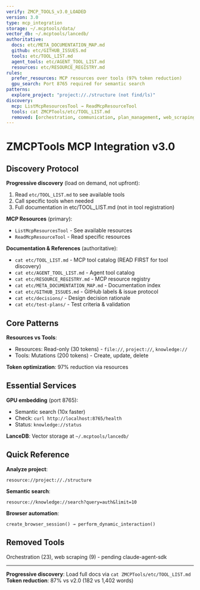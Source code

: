 ```yaml
---
verify: ZMCP_TOOLS_v3.0_LOADED
version: 3.0
type: mcp_integration
storage: ~/.mcptools/data/
vector_db: ~/.mcptools/lancedb/
authoritative:
  docs: etc/META_DOCUMENTATION_MAP.md
  github: etc/GITHUB_ISSUES.md
  tools: etc/TOOL_LIST.md
  agent_tools: etc/AGENT_TOOL_LIST.md
  resources: etc/RESOURCE_REGISTRY.md
rules:
  prefer_resources: MCP resources over tools (97% token reduction)
  gpu_search: Port 8765 required for semantic search
patterns:
  explore_project: "project://./structure (not find/ls)"
discovery:
  mcp: ListMcpResourcesTool → ReadMcpResourceTool
  tools: cat ZMCPTools/etc/TOOL_LIST.md
  removed: [orchestration, communication, plan_management, web_scraping]
---
```


# ZMCPTools MCP Integration v3.0

## Discovery Protocol

**Progressive discovery** (load on demand, not upfront):
1. Read `etc/TOOL_LIST.md` to see available tools
2. Call specific tools when needed
3. Full documentation in etc/TOOL_LIST.md (not in tool registration)

**MCP Resources** (primary):
- `ListMcpResourcesTool` - See available resources
- `ReadMcpResourceTool` - Read specific resources

**Documentation & References** (authoritative):
- `cat etc/TOOL_LIST.md` - MCP tool catalog (READ FIRST for tool discovery)
- `cat etc/AGENT_TOOL_LIST.md` - Agent tool catalog
- `cat etc/RESOURCE_REGISTRY.md` - MCP resource registry
- `cat etc/META_DOCUMENTATION_MAP.md` - Documentation index
- `cat etc/GITHUB_ISSUES.md` - GitHub labels & issue protocol
- `cat etc/decisions/` - Design decision rationale
- `cat etc/test-plans/` - Test criteria & validation

## Core Patterns

**Resources vs Tools**:
- Resources: Read-only (30 tokens) - `file://`, `project://`, `knowledge://`
- Tools: Mutations (200 tokens) - Create, update, delete

**Token optimization**: 97% reduction via resources

## Essential Services

**GPU embedding** (port 8765):
- Semantic search (10x faster)
- Check: `curl http://localhost:8765/health`
- Status: `knowledge://status`

**LanceDB**: Vector storage at `~/.mcptools/lancedb/`

## Quick Reference

**Analyze project**:
```
resource://project://./structure
```

**Semantic search**:
```
resource://knowledge://search?query=auth&limit=10
```

**Browser automation**:
```
create_browser_session() → perform_dynamic_interaction()
```

## Removed Tools

Orchestration (23), web scraping (9) - pending claude-agent-sdk

---

**Progressive discovery**: Load full docs via `cat ZMCPTools/etc/TOOL_LIST.md`
**Token reduction**: 87% vs v2.0 (182 vs 1,402 words)
